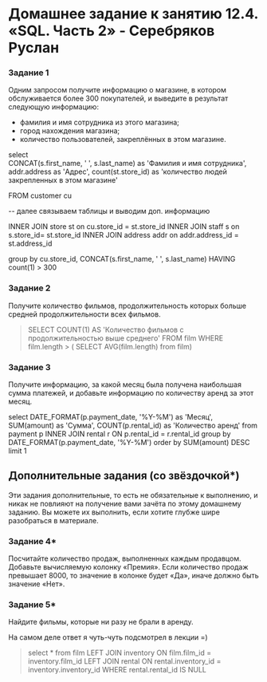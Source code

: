 # Домашнее задание к занятию 12.4. «SQL. Часть 2» - Серебряков Руслан

### Задание 1

Одним запросом получите информацию о магазине, в котором обслуживается более 300 покупателей, и выведите в результат следующую информацию: 
- фамилия и имя сотрудника из этого магазина;
- город нахождения магазина;
- количество пользователей, закреплённых в этом магазине.


select  
CONCAT(s.first_name, ' ', s.last_name) as 'Фамилия и имя 
сотрудника',
addr.address as 'Адрес',
count(st.store_id) as 'количество людей закрепленных в этом магазине'

FROM customer cu

-- далее связываем таблицы и выводим доп. информацию 

INNER JOIN store st on cu.store_id = st.store_id 
INNER JOIN staff s on s.store_id= st.store_id
INNER JOIN address addr on addr.address_id = st.address_id

group by cu.store_id, CONCAT(s.first_name, ' ', s.last_name) 
HAVING count(1) > 300


### Задание 2


Получите количество фильмов, продолжительность которых больше средней продолжительности всех фильмов.

> SELECT COUNT(1)
> AS 'Количество фильмов 
> с продолжительностью 
> выше среднего'
> FROM film
> WHERE film.length > ( SELECT AVG(film.length) from film)


### Задание 3

Получите информацию, за какой месяц была получена наибольшая сумма платежей, и добавьте информацию по количеству аренд за этот месяц.

select DATE_FORMAT(p.payment_date, '%Y-%M') as 'Месяц', 
SUM(amount) as 'Сумма', 
COUNT(p.rental_id) as 'Количество аренд' 
from payment p
INNER JOIN rental r ON p.rental_id = r.rental_id 
group by DATE_FORMAT(p.payment_date, '%Y-%M')
order by SUM(amount) DESC limit 1

## Дополнительные задания (со звёздочкой*)
Эти задания дополнительные, то есть не обязательные к выполнению, и никак не повлияют на получение вами зачёта по этому домашнему заданию. Вы можете их выполнить, если хотите глубже шире разобраться в материале.

### Задание 4*

Посчитайте количество продаж, выполненных каждым продавцом. Добавьте вычисляемую колонку «Премия». Если количество продаж превышает 8000, то значение в колонке будет «Да», иначе должно быть значение «Нет».

### Задание 5*

Найдите фильмы, которые ни разу не брали в аренду.

На самом деле ответ я чуть-чуть подсмотрел в лекции =) 

> select *
> from film
> LEFT JOIN inventory ON film.film_id = inventory.film_id
> LEFT JOIN rental ON rental.inventory_id = inventory.inventory_id
> WHERE rental.rental_id IS NULL




